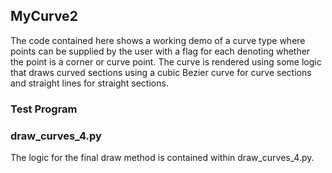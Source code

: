 ## MyCurve2

The code contained here shows a working demo of a curve type where points can be
supplied by the user with a flag for each denoting whether the point is a
corner or curve point. The curve is rendered using some logic that draws curved
sections using a cubic Bezier curve for curve sections and straight lines for
straight sections.

### Test Program

### draw_curves_4.py

The logic for the final draw method is contained within draw_curves_4.py.

